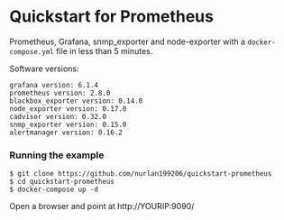 # Quickstart for Prometheus

Prometheus, Grafana, snmp_exporter and node-exporter with a `docker-compose.yml` file in less than 5 minutes.

Software versions:
```
grafana version: 6.1.4
prometheus version: 2.8.0
blackbox_exporter version: 0.14.0
node_exporter version: 0.17.0
cadvisor version: 0.32.0
snmp_exporter version: 0.15.0
alertmanager version: 0.16.2
```

### Running the example

```
$ git clone https://github.com/nurlan199206/quickstart-prometheus
$ cd quickstart-prometheus
$ docker-compose up -d
```
Open a browser and point at http://YOURIP:9090/




